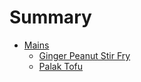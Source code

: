 # Summary

* [Mains](mains.md)
  * [Ginger Peanut Stir Fry](ginger_peanut_stir_fry.md)
  * [Palak Tofu](palak_tofu.md)

